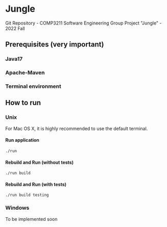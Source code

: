 # Jungle

Git Repository - COMP3211 Software Engineering Group Project "Jungle" - 2022 Fall

## Prerequisites (very important)

### Java17

### Apache-Maven

### Terminal environment

## How to run

### Unix

For Mac OS X, it is highly recommended to use the default terminal.

#### Run application

```shell
./run
```

#### Rebuild and Run (without tests)

```shell
./run build
```

#### Rebuild and Run (with tests)

```shell
./run build testing
```

### Windows

To be implemented soon
